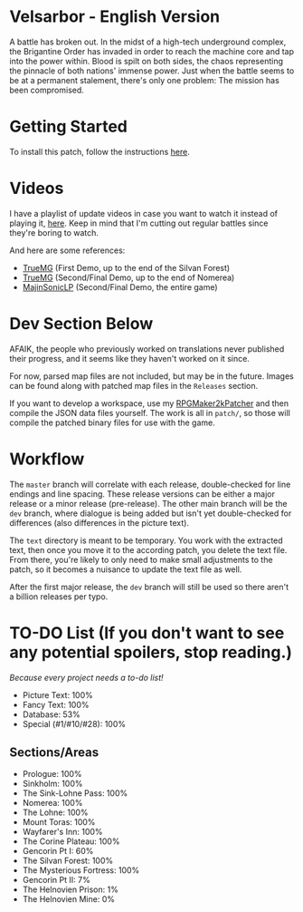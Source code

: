 # Velsarbor - English Version
A battle has broken out. In the midst of a high-tech underground complex, the Brigantine Order has invaded in order to reach the machine core and tap into the power within. Blood is spilt on both sides, the chaos representing the pinnacle of both nations' immense power. Just when the battle seems to be at a permanent stalement, there's only one problem: The mission has been compromised.

# Getting Started
To install this patch, follow the instructions [here](GettingStarted.md).

# Videos
I have a playlist of update videos in case you want to watch it instead of playing it, [here](https://www.youtube.com/playlist?list=PLT800wgkhxolwCulnS8bWs9LVEPnssTgy). Keep in mind that I'm cutting out regular battles since they're boring to watch.

And here are some references:
- [TrueMG](https://www.youtube.com/playlist?list=PLEED9E15CB6E0D597) (First Demo, up to the end of the Silvan Forest)
- [TrueMG](https://www.youtube.com/playlist?list=PLSgi0v-Xd3aGWEzfvjlh2gbqLF_cllSq_) (Second/Final Demo, up to the end of Nomerea)
- [MajinSonicLP](https://www.youtube.com/playlist?list=PLxdruDpgzoSHWmU5xxbEkfbF5dtemyDeN) (Second/Final Demo, the entire game)

# Dev Section Below
AFAIK, the people who previously worked on translations never published their progress, and it seems like they haven't worked on it since.

For now, parsed map files are not included, but may be in the future.
Images can be found along with patched map files in the `Releases` section.

If you want to develop a workspace, use my [RPGMaker2kPatcher](https://github.com/WatDuhHekBro/RPGMaker2kPatcher) and then compile the JSON data files yourself. The work is all in `patch/`, so those will compile the patched binary files for use with the game.

# Workflow
The `master` branch will correlate with each release, double-checked for line endings and line spacing. These release versions can be either a major release or a minor release (pre-release). The other main branch will be the `dev` branch, where dialogue is being added but isn't yet double-checked for differences (also differences in the picture text).

The `text` directory is meant to be temporary. You work with the extracted text, then once you move it to the according patch, you delete the text file. From there, you're likely to only need to make small adjustments to the patch, so it becomes a nuisance to update the text file as well.

After the first major release, the `dev` branch will still be used so there aren't a billion releases per typo.

# TO-DO List (If you don't want to see any potential spoilers, stop reading.)
*Because every project needs a to-do list!*
- Picture Text: 100%
- Fancy Text: 100%
- Database: 53%
- Special (#1/#10/#28): 100%
## Sections/Areas
- Prologue: 100%
- Sinkholm: 100%
- The Sink-Lohne Pass: 100%
- Nomerea: 100%
- The Lohne: 100%
- Mount Toras: 100%
- Wayfarer's Inn: 100%
- The Corine Plateau: 100%
- Gencorin Pt I: 60%
- The Silvan Forest: 100%
- The Mysterious Fortress: 100%
- Gencorin Pt II: 7%
- The Helnovien Prison: 1%
- The Helnovien Mine: 0%